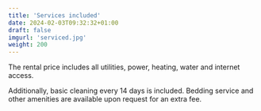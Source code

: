 ```yaml
---
title: 'Services included'
date: 2024-02-03T09:32:32+01:00
draft: false
imgurl: 'serviced.jpg'
weight: 200
---
```


The rental price includes all utilities, power, heating, water and internet access.

Additionally, basic cleaning every 14 days is included. Bedding service and other amenities are available upon request for an extra fee.
